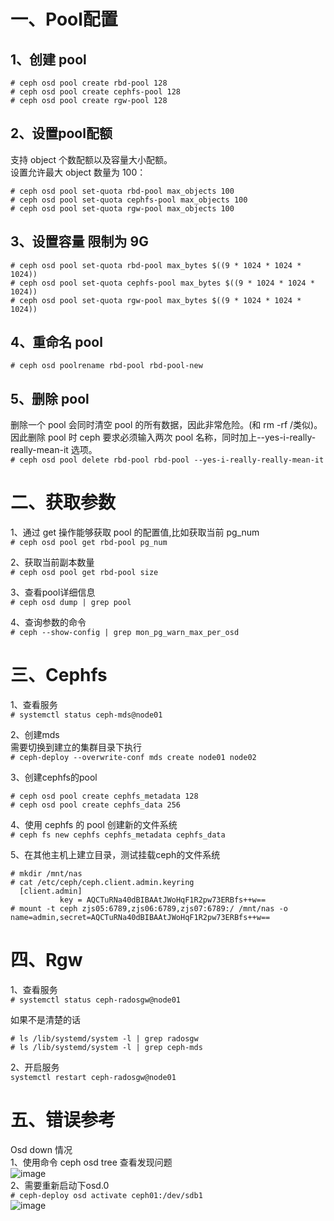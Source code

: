 一、Pool配置
=========
1、创建  pool 
--------------
```
# ceph osd pool create rbd-pool 128
# ceph osd pool create cephfs-pool 128
# ceph osd pool create rgw-pool 128
```  

2、设置pool配额  
---------------
支持 object 个数配额以及容量大小配额。  
设置允许最大 object 数量为 100：  
```
# ceph osd pool set-quota rbd-pool max_objects 100
# ceph osd pool set-quota cephfs-pool max_objects 100
# ceph osd pool set-quota rgw-pool max_objects 100
```  

3、设置容量 限制为 9G 
--------------------
```
# ceph osd pool set-quota rbd-pool max_bytes $((9 * 1024 * 1024 * 1024))
# ceph osd pool set-quota cephfs-pool max_bytes $((9 * 1024 * 1024 * 1024))
# ceph osd pool set-quota rgw-pool max_bytes $((9 * 1024 * 1024 * 1024))
```  

4、重命名 pool  
-------------
``` # ceph osd poolrename rbd-pool rbd-pool-new ```  

5、删除 pool  
-----------  
删除一个 pool 会同时清空 pool 的所有数据，因此非常危险。(和 rm -rf /类似)。因此删除 pool 时 ceph 要求必须输入两次 pool 名称，同时加上--yes-i-really-really-mean-it 选项。  
``` # ceph osd pool delete rbd-pool rbd-pool --yes-i-really-really-mean-it ```  


二、获取参数
===========
1、通过 get 操作能够获取 pool 的配置值,比如获取当前 pg_num  
``` # ceph osd pool get rbd-pool pg_num ```  

2、获取当前副本数量  
``` # ceph osd pool get rbd-pool size ```  

3、查看pool详细信息  
``` # ceph osd dump | grep pool ```  

4、查询参数的命令  
``` # ceph --show-config | grep mon_pg_warn_max_per_osd ```  



三、Cephfs
=======
1、查看服务  
``` # systemctl status ceph-mds@node01 ```  

2、创建mds   
需要切换到建立的集群目录下执行  
``` # ceph-deploy --overwrite-conf mds create node01 node02 ```  

3、创建cephfs的pool  
```
# ceph osd pool create cephfs_metadata 128
# ceph osd pool create cephfs_data 256
```

4、使用 cephfs 的 pool 创建新的文件系统  
``` # ceph fs new cephfs cephfs_metadata cephfs_data ```  

5、在其他主机上建立目录，测试挂载ceph的文件系统  
```
# mkdir /mnt/nas
# cat /etc/ceph/ceph.client.admin.keyring
  [client.admin]
           key = AQCTuRNa40dBIBAAtJWoHqF1R2pw73ERBfs++w==
# mount -t ceph zjs05:6789,zjs06:6789,zjs07:6789:/ /mnt/nas -o name=admin,secret=AQCTuRNa40dBIBAAtJWoHqF1R2pw73ERBfs++w==
```  



四、Rgw
======
1、查看服务  
``` # systemctl status ceph-radosgw@node01 ```  

如果不是清楚的话  
```
# ls /lib/systemd/system -l | grep radosgw
# ls /lib/systemd/system -l | grep ceph-mds
```  

2、开启服务  
``` systemctl restart ceph-radosgw@node01 ```  

五、错误参考
==========
Osd down 情况  
1、使用命令 ceph osd tree 查看发现问题  
![image](https://github.com/mykubernetes/linux-install/blob/master/image/ceph1.png)  
2、需要重新启动下osd.0  
``` # ceph-deploy osd activate ceph01:/dev/sdb1 ```  
![image](https://github.com/mykubernetes/linux-install/blob/master/image/ceph2.png)  
